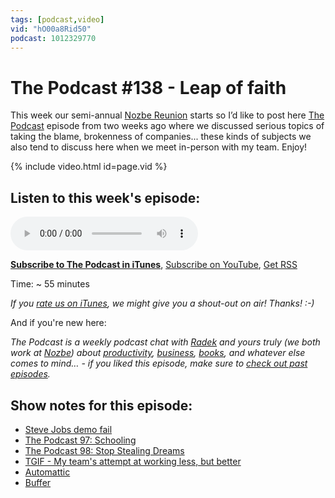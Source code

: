 ```yaml
---
tags: [podcast,video]
vid: "hO00a8Rid50"
podcast: 1012329770
---
```


# The Podcast #138 - Leap of faith

This week our semi-annual [Nozbe Reunion](/reunion) starts so I’d like to post here [The Podcast][p] episode from two weeks ago where we discussed serious topics of taking the blame, brokenness of companies... these kinds of subjects we also tend to discuss here when we meet in-person with my team. Enjoy!

{% include video.html id=page.vid %}

<!--More-->

## Listen to this week's episode:

<audio controls>
<source src="https://files.nozbe.com/podcast/138.mp3" type="audio/mpeg">
</audio>

**[Subscribe to The Podcast in iTunes][i]**, [Subscribe on YouTube][y], [Get RSS][rss]

Time: ~ 55 minutes

*If you [rate us on iTunes][i], we might give you a shout-out on air! Thanks! :-)*

And if you're new here:

*The Podcast is a weekly podcast chat with [Radek][r] and yours truly (we both work at [Nozbe][n]) about [productivity](/productivity), [business](/business), [books](/books), and whatever else comes to mind… - if you liked this episode, make sure to [check out past episodes](/podcast).*

## Show notes for this episode:

  * [Steve Jobs demo fail](https://www.youtube.com/watch?v=znxQOPFg2mo)
  * [The Podcast 97: Schooling](/podcast-97)
  * [The Podcast 98: Stop Stealing Dreams](/podcast-98)
  * [TGIF - My team's attempt at working less, but better](/tgif/)
  * [Automattic](https://automattic.com/)
  * [Buffer](https://buffer.com/)

[y]: https://michael.gratis/thepodcastyt
[rss]: https://thepodcast.fm/episodes?format=RSS
[e]: /podcast-138

[p]: /podcast
[n]: https://michael.gratis/nozbe
[r]: https://michael.gratis/radex
[i]: https://michael.gratis/thepodcast
[o]: https://michael.gratis/ipadonly

